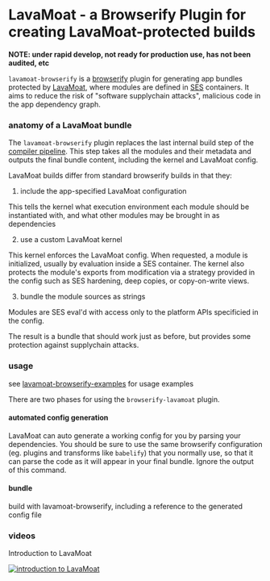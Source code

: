 # LavaMoat - a Browserify Plugin for creating LavaMoat-protected builds

**NOTE: under rapid develop, not ready for production use, has not been audited, etc**

`lavamoat-browserify` is a [browserify][BrowserifyGithub] plugin for generating app bundles protected by [LavaMoat](https://github.com/LavaMoat/overview), where modules are defined in [SES][SesGithub] containers. It aims to reduce the risk of "software supplychain attacks", malicious code in the app dependency graph.

[BrowserifyGithub]: https://github.com/browserify/browserify
[SesGithub]: https://github.com/agoric/SES

### anatomy of a LavaMoat bundle

The `lavamoat-browserify` plugin replaces the last internal build step of the [compiler pipeline](https://github.com/browserify/browserify-handbook#compiler-pipeline). This step takes all the modules and their metadata and outputs the final bundle content, including the kernel and LavaMoat config.

LavaMoat builds differ from standard browserify builds in that they:

1. include the app-specified LavaMoat configuration

This tells the kernel what execution environment each module should be instantiated with, and what other modules may be brought in as dependencies

2. use a custom LavaMoat kernel

This kernel enforces the LavaMoat config. When requested, a module is initialized, usually by evaluation inside a SES container. The kernel also protects the module's exports from modification via a strategy provided in the config such as SES hardening, deep copies, or copy-on-write views.

3. bundle the module sources as strings

Modules are SES eval'd with access only to the platform APIs specificied in the config.

The result is a bundle that should work just as before, but provides some protection against supplychain attacks.

### usage

see [lavamoat-browserify-examples](https://github.com/LavaMoat/lavamoat-browserify-examples/) for usage examples

There are two phases for using the `browserify-lavamoat` plugin.

#### automated config generation

LavaMoat can auto generate a working config for you by parsing your dependencies. You should be sure to use the same browserify configuration (eg. plugins and transforms like `babelify`) that you normally use, so that it can parse the code as it will appear in your final bundle. Ignore the output of this command.

#### bundle

build with lavamoat-browserify, including a reference to the generated config file

### videos

Introduction to LavaMoat

[![introduction to LavaMoat](https://img.youtube.com/vi/pOTEJy_FqIA/0.jpg)](https://www.youtube.com/watch?v=pOTEJy_FqIA)
